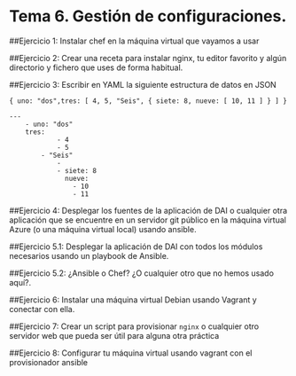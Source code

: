 # Tema 6. Gestión de configuraciones.

##Ejercicio 1: Instalar chef en la máquina virtual que vayamos a usar

##Ejercicio 2: Crear una receta para instalar nginx, tu editor favorito y algún directorio y fichero que uses de forma habitual.

##Ejercicio 3: Escribir en YAML la siguiente estructura de datos en JSON

	{ uno: "dos",tres: [ 4, 5, "Seis", { siete: 8, nueve: [ 10, 11 ] } ] } 

	---
		- uno: "dos"
  		tres:
    			- 4
    			- 5
   			- "Seis"
    			-
      			- siete: 8
        		  nueve:
          			- 10
          			- 11


##Ejercicio 4: Desplegar los fuentes de la aplicación de DAI o cualquier otra aplicación que se encuentre en un servidor git público en la máquina virtual Azure (o una máquina virtual local) usando ansible.

##Ejercicio 5.1: Desplegar la aplicación de DAI con todos los módulos necesarios usando un playbook de Ansible.

##Ejercicio 5.2: ¿Ansible o Chef? ¿O cualquier otro que no hemos usado aquí?.

##Ejercicio 6: Instalar una máquina virtual Debian usando Vagrant y conectar con ella.

##Ejercicio 7: Crear un script para provisionar `nginx` o cualquier otro servidor web que pueda ser útil para alguna otra práctica

##Ejercicio 8: Configurar tu máquina virtual usando vagrant con el provisionador ansible

